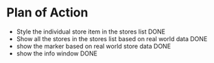 # Plan of Action

- Style the individual store item in the stores list DONE
- Show all the stores in the stores list based on real world data DONE
- show the marker based on real world store data DONE
- show the info window DONE